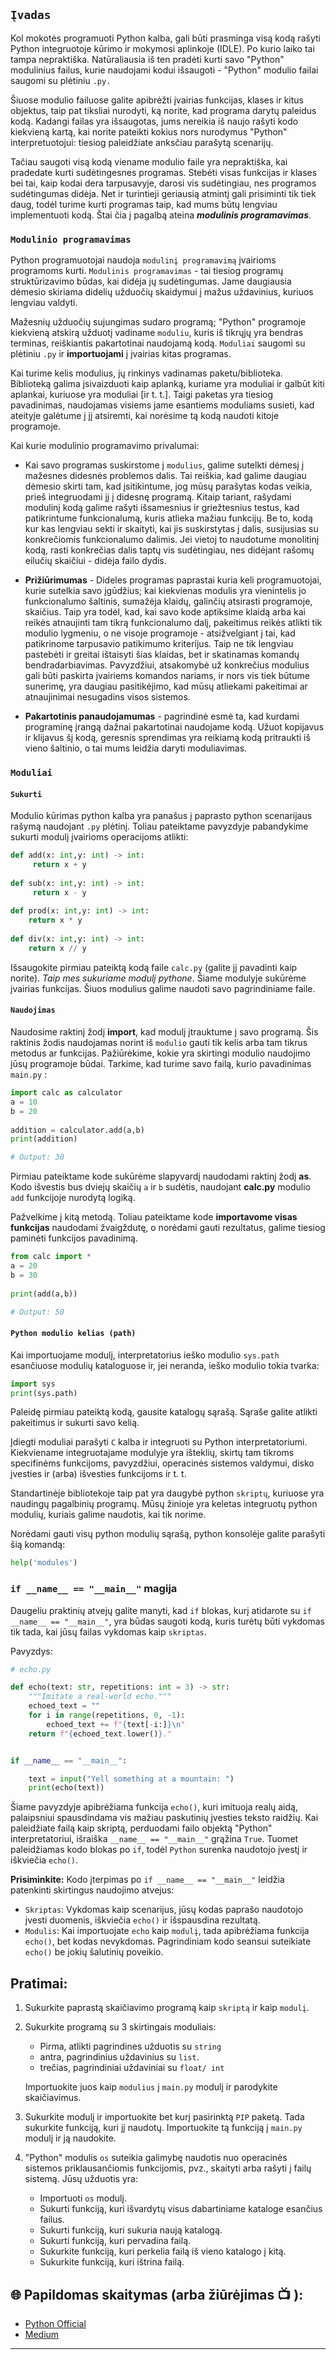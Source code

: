 ## `Įvadas`
Kol mokotės programuoti Python kalba, gali būti prasminga visą kodą rašyti Python integruotoje kūrimo ir mokymosi aplinkoje (IDLE). Po kurio laiko tai tampa nepraktiška. Natūraliausia iš ten pradėti kurti savo "Python" modulinius failus, kurie naudojami kodui išsaugoti - "Python" modulio failai saugomi su plėtiniu `.py.`

Šiuose modulio failuose galite apibrėžti įvairias funkcijas, klases ir kitus objektus, taip pat tiksliai nurodyti, ką norite, kad programa darytų paleidus kodą. Kadangi failas yra išsaugotas, jums nereikia iš naujo rašyti kodo kiekvieną kartą, kai norite pateikti kokius nors nurodymus "Python" interpretuotojui: tiesiog paleidžiate anksčiau parašytą scenarijų.

Tačiau saugoti visą kodą viename modulio faile yra nepraktiška, kai pradedate kurti sudėtingesnes programas. Stebėti visas funkcijas ir klases bei tai, kaip kodai dera tarpusavyje, darosi vis sudėtingiau, nes programos sudėtingumas didėja. Net ir turintieji geriausią atmintį gali prisiminti tik tiek daug, todėl turime kurti programas taip, kad mums būtų lengviau implementuoti kodą.
Štai čia į pagalbą ateina **_modulinis programavimas_**.

### `Modulinio programavimas`
Python programuotojai naudoja `modulinį programavimą` įvairioms programoms kurti. `Modulinis programavimas` - tai tiesiog programų struktūrizavimo būdas, kai didėja jų sudėtingumas. Jame daugiausia dėmesio skiriama didelių užduočių skaidymui į mažus uždavinius, kuriuos lengviau valdyti.

Mažesnių užduočių sujungimas sudaro programą; "Python" programoje kiekvieną atskirą užduotį vadiname `moduliu`, kuris iš tikrųjų yra bendras terminas, reiškiantis pakartotinai naudojamą kodą. `Moduliai` saugomi su plėtiniu `.py` ir **importuojami** į įvairias kitas programas.

Kai turime kelis modulius, jų rinkinys vadinamas paketu/biblioteka. Biblioteką galima įsivaizduoti kaip aplanką, kuriame yra moduliai ir galbūt kiti aplankai, kuriuose yra moduliai [ir t. t.]. Taigi paketas yra tiesiog pavadinimas, naudojamas visiems jame esantiems moduliams susieti, kad ateityje galėtume į jį atsiremti, kai norėsime tą kodą naudoti kitoje programoje.

Kai kurie modulinio programavimo privalumai:
* Kai savo programas suskirstome į `modulius`, galime sutelkti dėmesį į mažesnes didesnės problemos dalis. Tai reiškia, kad galime daugiau dėmesio skirti tam, kad įsitikintume, jog mūsų parašytas kodas veikia, prieš integruodami jį į didesnę programą. Kitaip tariant, rašydami modulinį kodą galime rašyti išsamesnius ir griežtesnius testus, kad patikrintume funkcionalumą, kuris atlieka mažiau funkcijų.
Be to, kodą kur kas lengviau sekti ir skaityti, kai jis suskirstytas į dalis, susijusias su konkrečiomis funkcionalumo dalimis. Jei vietoj to naudotume monolitinį kodą, rasti konkrečias dalis taptų vis sudėtingiau, nes didėjant rašomų eilučių skaičiui - didėja failo dydis.

* **Prižiūrimumas** - Dideles programas paprastai kuria keli programuotojai, kurie sutelkia savo įgūdžius; kai kiekvienas modulis yra vienintelis jo funkcionalumo šaltinis, sumažėja klaidų, galinčių atsirasti programoje, skaičius. Taip yra todėl, kad, kai savo kode aptiksime klaidą arba kai reikės atnaujinti tam tikrą funkcionalumo dalį, pakeitimus reikės atlikti tik modulio lygmeniu, o ne visoje programoje - atsižvelgiant į tai, kad patikrinome tarpusavio patikimumo kriterijus.
Taip ne tik lengviau pastebėti ir greitai ištaisyti šias klaidas, bet ir skatinamas komandų bendradarbiavimas. Pavyzdžiui, atsakomybė už konkrečius modulius gali būti paskirta įvairiems komandos nariams, ir nors vis tiek būtume sunerimę, yra daugiau pasitikėjimo, kad mūsų atliekami pakeitimai ar atnaujinimai nesugadins visos sistemos.

* **Pakartotinis panaudojamumas** - pagrindinė esmė ta, kad kurdami programinę įrangą dažnai pakartotinai naudojame kodą. Užuot kopijavus ir klijavus šį kodą, geresnis sprendimas yra reikiamą kodą pritraukti iš vieno šaltinio, o tai mums leidžia daryti moduliavimas.

### `Moduliai`

#### `Sukurti`

Modulio kūrimas python kalba yra panašus į paprasto python scenarijaus rašymą naudojant `.py` plėtinį. Toliau pateiktame pavyzdyje pabandykime sukurti modulį įvairioms operacijoms atlikti:

```python
def add(x: int,y: int) -> int:
     return x + y
 
def sub(x: int,y: int) -> int:
     return x - y
 
def prod(x: int,y: int) -> int:
    return x * y
 
def div(x: int,y: int) -> int:
    return x // y
```
Išsaugokite pirmiau pateiktą kodą faile `calc.py` (galite jį pavadinti kaip norite). _Taip mes sukuriame modulį pythone_. Šiame modulyje sukūrėme įvairias funkcijas. Šiuos modulius galime naudoti savo pagrindiniame faile.

#### `Naudojimas`
Naudosime raktinį žodį **import**, kad modulį įtrauktume į savo programą. Šis raktinis žodis naudojamas norint iš `modulio` gauti tik kelis arba tam tikrus metodus ar funkcijas. Pažiūrėkime, kokie yra skirtingi modulio naudojimo jūsų programoje būdai. Tarkime, kad turime savo failą, kurio pavadinimas `main.py` :
```python
import calc as calculator
a = 10
b = 20
 
addition = calculator.add(a,b)
print(addition)

# Output: 30
```

Pirmiau pateiktame kode sukūrėme slapyvardį naudodami raktinį žodį **as**. Kodo išvestis bus dviejų skaičių `a` ir `b` sudėtis, naudojant **calc.py** modulio `add` funkcijoje nurodytą logiką.

Pažvelkime į kitą metodą. Toliau pateiktame kode **importavome visas funkcijas** naudodami žvaigždutę, o norėdami gauti rezultatus, galime tiesiog paminėti funkcijos pavadinimą.

```python
from calc import *
a = 20
b = 30
 
print(add(a,b))

# Output: 50
```

#### `Python modulio kelias (path)`
Kai importuojame modulį, interpretatorius ieško modulio `sys.path` esančiuose modulių kataloguose ir, jei neranda, ieško modulio tokia tvarka:


```python
import sys 
print(sys.path)
```
Paleidę pirmiau pateiktą kodą, gausite katalogų sąrašą. Sąraše galite atlikti pakeitimus ir sukurti savo kelią.

Įdiegti moduliai parašyti `C` kalba ir integruoti su Python interpretatoriumi. Kiekviename integruotajame modulyje yra išteklių, skirtų tam tikroms specifinėms funkcijoms, pavyzdžiui, operacinės sistemos valdymui, disko įvesties ir (arba) išvesties funkcijoms ir t. t.

Standartinėje bibliotekoje taip pat yra daugybė python `skriptų`, kuriuose yra naudingų pagalbinių programų. Mūsų žinioje yra keletas integruotų python modulių, kuriais galime naudotis, kai tik norime.

Norėdami gauti visų python modulių sąrašą, python konsolėje galite parašyti šią komandą:


```python
help('modules')
```

### `if __name__ == "__main__"` magija
Daugeliu praktinių atvejų galite manyti, kad `if` blokas, kurį atidarote su `if __name__ == "__main__"`, yra būdas saugoti kodą, kuris turėtų būti vykdomas tik tada, kai jūsų failas vykdomas kaip `skriptas`.

Pavyzdys:

```python
# echo.py

def echo(text: str, repetitions: int = 3) -> str:
    """Imitate a real-world echo."""
    echoed_text = ""
    for i in range(repetitions, 0, -1):
        echoed_text += f"{text[-i:]}\n"
    return f"{echoed_text.lower()}."


if __name__ == "__main__":

    text = input("Yell something at a mountain: ")
    print(echo(text))
```
Šiame pavyzdyje apibrėžiama funkcija `echo()`, kuri imituoja realų aidą, palaipsniui spausdindama vis mažiau paskutinių įvesties teksto raidžių.
Kai paleidžiate failą kaip skriptą, perduodami failo objektą "Python" interpretatoriui, išraiška `__name__ == "__main__"` grąžina `True`. Tuomet paleidžiamas kodo blokas po `if`, todėl `Python` surenka naudotojo įvestį ir iškviečia `echo()`.

**Prisiminkite:**
Kodo įterpimas po `if __name__ == "__main__"` leidžia patenkinti skirtingus naudojimo atvejus:
 * `Skriptas`: Vykdomas kaip scenarijus, jūsų kodas paprašo naudotojo įvesti duomenis, iškviečia `echo()` ir išspausdina rezultatą.
 * `Modulis`: Kai importuojate `echo` kaip `modulį`, tada apibrėžiama funkcija `echo()`, bet kodas nevykdomas. Pagrindiniam kodo seansui suteikiate 
    `echo()` be jokių šalutinių poveikio.

## Pratimai: 

1) Sukurkite paprastą skaičiavimo programą kaip `skriptą` ir kaip `modulį`.
2) Sukurkite programą su 3 skirtingais moduliais: 
   - Pirma, atlikti pagrindines užduotis su `string`
   - antra, pagrindinius uždavinius su `list`.
   - trečias, pagrindiniai uždaviniai su `float/ int`

   Importuokite juos kaip `modulius` į `main.py` modulį ir parodykite skaičiavimus.

3) Sukurkite modulį ir importuokite bet kurį pasirinktą `PIP` paketą. Tada sukurkite funkciją, kuri jį naudotų.
   Importuokite tą funkciją į `main.py` modulį ir ją naudokite.

4) "Python" modulis `os` suteikia galimybę naudotis nuo operacinės sistemos priklausančiomis funkcijomis, pvz., skaityti arba rašyti į failų sistemą.
   Jūsų užduotis yra:
   - Importuoti `os` modulį.
   - Sukurti funkciją, kuri išvardytų visus dabartiniame kataloge esančius failus.
   - Sukurti funkciją, kuri sukuria naują katalogą.
   - Sukurti funkciją, kuri pervadina failą.
   - Sukurkite funkciją, kuri perkelia failą iš vieno katalogo į kitą.
   - Sukurkite funkciją, kuri ištrina failą.


## 🌐 Papildomas skaitymas (arba žiūrėjimas 📺 ):

* [Python Official](https://docs.python.org/3/tutorial/modules.html)
* [Medium](https://medium.com/python-features/understanding-if-name-main-in-python-a37a3d4ab0c3)

***